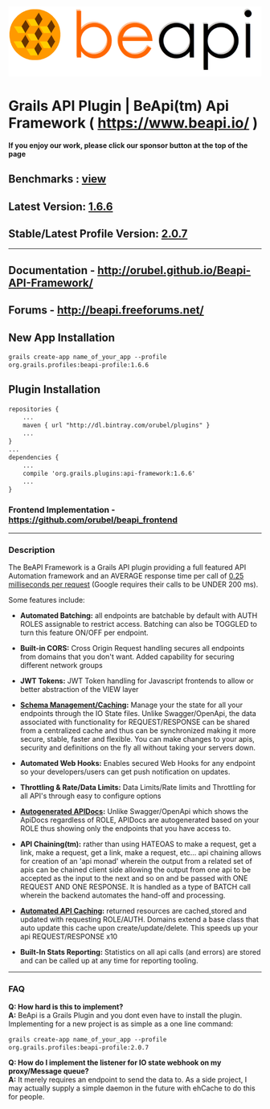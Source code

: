 
![alt text](https://github.com/orubel/logos/blob/master/beapi_logo_large.png)
# Grails API Plugin | BeApi(tm) Api Framework ( https://www.beapi.io/ )
**If you enjoy our work, please click our sponsor button at the top of the page**

## Benchmarks : [view](https://github.com/orubel/logos/blob/master/bench.png)
## Latest Version: [1.6.6](https://bintray.com/beta/#/orubel/plugins/api-framework/1.6.3?tab=overview)
## Stable/Latest Profile Version: [2.0.7](https://bintray.com/beta/#/orubel/profiles/beapi-profile/2.0.7?tab=overview)

***
## Documentation - http://orubel.github.io/Beapi-API-Framework/
## Forums - http://beapi.freeforums.net/
## New App Installation
```
grails create-app name_of_your_app --profile org.grails.profiles:beapi-profile:1.6.6
```
## Plugin Installation
```
repositories {
    ...
    maven { url "http://dl.bintray.com/orubel/plugins" }
    ...
}
...
dependencies {
    ...
    compile 'org.grails.plugins:api-framework:1.6.6'
    ...
}
```

<!-- ### Backend Implementation - https://github.com/orubel/beapi_backend -->
### Frontend Implementation - https://github.com/orubel/beapi_frontend

***
### Description
The BeAPI Framework is a Grails API plugin providing a full featured API Automation framework and an AVERAGE response time per call of [0.25 milliseconds per request](https://www.flickr.com/photos/orubel/32194321787/in/dateposted-public/) (Google requires their calls to be UNDER 200 ms). 

Some features include:

- **Automated Batching:** all endpoints are batchable by default with AUTH ROLES assignable to restrict access. Batching can also be TOGGLED to turn this feature ON/OFF per endpoint.

- **Built-in CORS:** Cross Origin Request handling secures all endpoints from domains that you don't want. Added capability for securing different network groups

- **JWT Tokens:** JWT Token handling for Javascript frontends to allow or better abstraction of the VIEW layer

- **[Schema Management/Caching](https://www.youtube.com/watch?v=A_Hozpb9gLc):** Manage your the state for all your endpoints through the IO State files. Unlike Swagger/OpenApi, the data associated with functionality for REQUEST/RESPONSE can be shared from a centralized cache and thus can be synchronized making it more secure, stable, faster and flexible. You can make changes to your apis, security and definitions on the fly all without taking your servers down.

- **Automated Web Hooks:** Enables secured Web Hooks for any endpoint so your developers/users can get push notification on updates.

- **Throttling & Rate/Data Limits:** Data Limits/Rate limits and Throttling for all API's through easy to configure options

- **[Autogenerated APIDocs](https://www.youtube.com/watch?v=tzuNczkedhw):**  Unlike Swagger/OpenApi which shows the ApiDocs regardless of ROLE, APIDocs are autogenerated based on your ROLE thus showing only the endpoints that you have access to. 

- **API Chaining(tm):** rather than using HATEOAS to make a request, get a link, make a request, get a link, make a request, etc... api chaining allows for creation of an 'api monad' wherein the output from a related set of apis can be chained client side allowing the output from one api to be accepted as the input to the next and so on and be passed with ONE REQUEST AND ONE RESPONSE. It is handled as a type of BATCH call wherein the backend automates the hand-off and processing.

- **[Automated API Caching](https://www.youtube.com/watch?v=KFAkdeLcXIs):** returned resources are cached,stored and updated with requesting ROLE/AUTH. Domains extend a base class that auto update this cache upon create/update/delete. This speeds up your api REQUEST/RESPONSE x10

- **Built-In Stats Reporting:** Statistics on all api calls (and errors) are stored and can be called up at any time for reporting tooling.

***

### FAQ

**Q: How hard is this to implement?**  
**A:** BeApi is a Grails Plugin and you dont even have to install the plugin. Implementing for a new project is as simple as a one line command:
```
grails create-app name_of_your_app --profile org.grails.profiles:beapi-profile:2.0.7
```

**Q: How do I implement the listener for IO state webhook on my proxy/Message queue?**  
**A:** It merely requires an endpoint to send the data to. As a side project, I may actually supply a simple daemon in the future with ehCache to do this for people.

